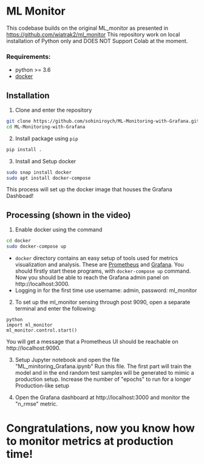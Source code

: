 # ML Monitor
This codebase builds on the original ML_monitor as presented in https://github.com/wiatrak2/ml_monitor
This repository work on local installation of Python only and DOES NOT Support Colab at the moment.
### Requirements:
* python >= 3.6
* [docker](https://www.docker.com)
## Installation
1. Clone and enter the repository
```bash
git clone https://github.com/sohiniroych/ML-Monitoring-with-Grafana.git
cd ML-Monitoring-with-Grafana
```
2. Install package using `pip`
```bash
pip install .
```
3. Install and Setup docker
```bash
sudo snap install docker
sudo apt install docker-compose
```
This process will set up the docker image that houses the Grafana Dashboad!

## Processing (shown in the video)

1. Enable docker using the command
```bash
cd docker
sudo docker-compose up
```
* `docker` directory contains an easy setup of tools used for metrics visualization and analysis. These are [Prometheus](https://prometheus.io) and [Grafana](https://grafana.com). You should firstly start these programs, with `docker-compose up` command. Now you should be able to reach the Grafana admin panel on http://localhost:3000. 
* Logging in for the first time use username: admin, password: ml_monitor

2. To set up the ml_monitor sensing through post 9090, open a separate terminal and enter the following:
```
python
import ml_monitor
ml_monitor.control.start()
```
You will get a message that a Prometheus UI should be reachable on http://localhost:9090. 

3. Setup Jupyter notebook and open the file "ML_minitoring_Grafana.ipynb"
Run this file. The first part will train the model and in the end random test samples will be generated to mimic a production setup. Increase the number of "epochs" to run for a longer Production-like setup

4. Open the Grafana dashboard at http://localhost:3000 and monitor the "n_rmse" metric.

# Congratulations, now you know how to monitor metrics at production time!
